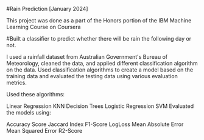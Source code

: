 #Rain Prediction
[January 2024]

This project was done as a part of the Honors portion of the IBM Machine Learning Course on Coursera

#Built a classifier to predict whether there will be rain the following day or not.

I used a rainfall dataset from Australian Government's Bureau of Meteorology, cleaned the data, and applied different classification algorithm on the data. Used classification algorithms to create a model based on the training data and evaluated the testing data using various evaluation metrics.

Used these algorithms:

Linear Regression
KNN
Decision Trees
Logistic Regression
SVM
Evaluated the models using:

Accuracy Score
Jaccard Index
F1-Score
LogLoss
Mean Absolute Error
Mean Squared Error
R2-Score
